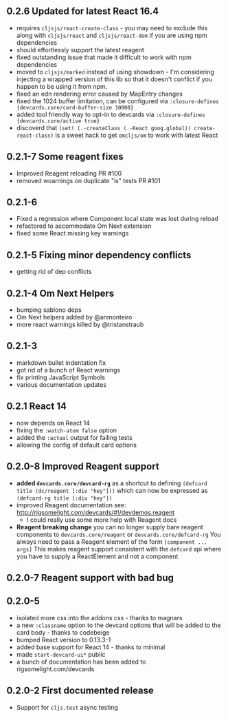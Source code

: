 ## 0.2.6 Updated for latest React 16.4

* requires `cljsjs/react-create-class` - you may need to exclude this
  along with `cljsjs/react` and `cljsjs/react-dom` if you are using
  npm dependencies
* should effortlessly support the latest reagent
* fixed outstanding issue that made it difficult to work with npm dependencies
* moved to `cljsjs/marked` instead of using showdown - I'm considering
  injecting a wrapped version of this lib so that it doesn't conflict
  if you happen to be using it from npm.
* fixed an edn rendering error caused by MapEntry changes
* fixed the 1024 buffer limitation, can be configured via `:closure-defines {devcards.core/card-buffer-size 10000}`
* added tool friendly way to opt-in to devcards via `:closure-defines {devcards.core/active true}`
* discoverd that `(set! (.-createClass (.-React goog.global)) create-react-class)` is a sweet 
  hack to get `omcljs/om` to work with latest React

## 0.2.1-7 Some reagent fixes

* Improved Reagent reloading PR #100
* removed woarnings on duplicate "is" tests PR #101

## 0.2.1-6

* Fixed a regression where Component local state was lost during reload
* refactored to accommodate Om Next extension
* fixed some React missing key warnings

## 0.2.1-5 Fixing minor dependency conflicts

* getting rid of dep conflicts 

## 0.2.1-4 Om Next Helpers

* bumping sablono deps
* Om Next helpers added by @anmonteiro
* more react warnings killed by @tristanstraub 

## 0.2.1-3

* markdown bullet indentation fix
* got rid of a bunch of React warnings
* fix printing JavaScript Symbols
* various documentation updates

## 0.2.1 React 14

* now depends on React 14
* fixing the `:watch-atom false` option 
* added the `:actual` output for failing tests
* allowing the config of default card options 

## 0.2.0-8 Improved Reagent support

* **added `devcards.core/devcard-rg`** as a shortcut to defining
  `(defcard title (dc/reagent [:div "hey"]))` which can now be
  expressed as `(defcard-rg title [:div "hey"])`
* improved Reagent documentation
  see: http://rigsomelight.com/devcards/#!/devdemos.reagent
  - I could really use some more help with Reagent docs
* **Reagent breaking change** you can no longer supply bare reagent components to
  `devcards.core/reagent` or `devcards.core/defcard-rg` You always
  need to pass a Reagent element of the form `[component ... args]`
  This makes reagent support consistent with the `defcard` api where you have to
  supply a ReactElement and not a component

## 0.2.0-7 Reagent support with bad bug

## 0.2.0-5

* isolated more css into the addons css - thanks to magnars
* a new `:classname` option to the devcard options that will be added
to the card body - thanks to codebeige
* bumped React version to 0.13.3-1
* added base support for React 14 - thanks to minimal
* made `start-devcard-ui*` public
* a bunch of documentation has been added to rigsomelight.com/devcards

## 0.2.0-2 First documented release

* Support for `cljs.test` async testing

